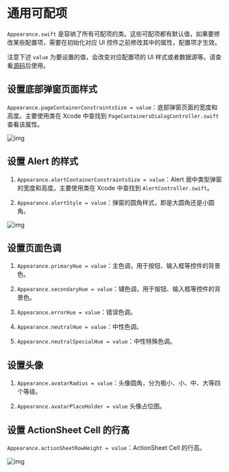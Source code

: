 # 通用可配项

<Toc />

`Appearance.swift` 是容纳了所有可配项的类。这些可配项都有默认值，如果要修改某些配置项，需要在初始化对应 UI 控件之前修改其中的属性，配置项才生效。

注意下述 `value` 为要设置的值，会改变对应配置项的 UI 样式或者数据源等。请查看[源码](https://github.com/easemob/chatuikit-ios)后使用。

## 设置底部弹窗页面样式

`Appearance.pageContainerConstraintsSize = value`：底部弹窗页面的宽度和高度。主要使用类在 Xcode 中查找到 `PageContainersDialogController.swift` 查看该属性。

![img](/images/uikit/chatuikit/ios/configurationitem/common/Appearance_pageContainerConstraintsSize.png)

## 设置 Alert 的样式

1. `Appearance.alertContainerConstraintsSize = value`：Alert 居中类型弹窗的宽度和高度。主要使用类在 Xcode 中查找到 `AlertController.swift`。

2. `Appearance.alertStyle = value`：弹窗的圆角样式，即是大圆角还是小圆角。

![img](/images/uikit/chatuikit/ios/configurationitem/common/Appearance_alertContainerConstraintsSize.png)

## 设置页面色调

1. `Appearance.primaryHue = value`：主色调，用于按钮、输入框等控件的背景色。

2. `Appearance.secondaryHue = value`：辅色调，用于按钮、输入框等控件的背景色。

3. `Appearance.errorHue = value`：错误色调。

4. `Appearance.neutralHue = value`：中性色调。

5. `Appearance.neutralSpecialHue = value`：中性特殊色调。

## 设置头像

1. `Appearance.avatarRadius = value`：头像圆角，分为极小、小、中、大等四个等级。

2. `Appearance.avatarPlaceHolder = value` 头像占位图。

## 设置 ActionSheet Cell 的行高

`Appearance.actionSheetRowHeight = value`：ActionSheet Cell 的行高。

![img](/images/uikit/chatuikit/ios/configurationitem/common/Appearance_actionSheetRowHeight.png)

























